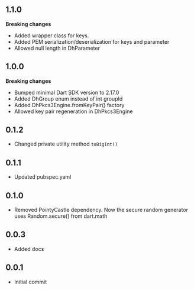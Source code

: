 ## 1.1.0
**Breaking changes**
* Added wrapper class for keys. 
* Added PEM serialization/deserialization for keys and parameter
* Allowed null length in DhParameter

## 1.0.0
**Breaking changes**
* Bumped minimal Dart SDK version to 2.17.0
* Added DhGroup enum instead of int groupId
* Added DhPkcs3Engine.fromKeyPair() factory
* Allowed key pair regeneration in DhPkcs3Engine

## 0.1.2
* Changed private utility method `toBigInt()`

## 0.1.1
* Updated pubspec.yaml

## 0.1.0
* Removed PointyCastle dependency. Now the secure random generator uses Random.secure() from dart.math

## 0.0.3
* Added docs

## 0.0.1
* Initial commit



